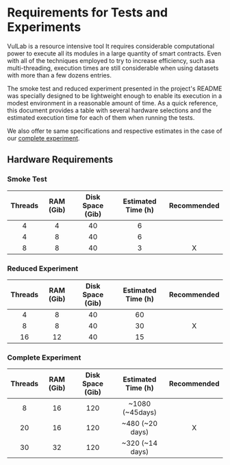 # Requirements for Tests and Experiments

VulLab is a resource intensive tool It requires considerable computational power to execute all its modules in a large quantity of smart contracts. Even with all of the techniques employed to try to increase efficiency, such asa multi-threading, execution times are still considerable when using datasets with more than a few dozens entries.

The smoke test and reduced experiment presented in the project's README was specially designed to be lightweight enough to enable its execution in a modest environment in a reasonable amount of time. As a quick reference, this document provides a table with several hardware selections and the estimated execution time for each of them when running the tests.

We also offer te same specifications and respective estimates in the case of our [complete experiment](/docs/Complete_Experiment.md).

## Hardware Requirements


### Smoke Test
| Threads  | RAM (Gib)  | Disk Space (Gib) | Estimated Time (h) | Recommended |
|:--------:|:----------:|:----------------:|:------------------:|:-----------:|
| 4        | 4          | 40               | 6                  |             |
| 4        | 8          | 40               | 6                  |             |
| 8        | 8          | 40               | 3                  | X           |

### Reduced Experiment
| Threads  | RAM (Gib)  | Disk Space (Gib) | Estimated Time (h) | Recommended |
|:--------:|:----------:|:----------------:|:------------------:|:-----------:|
| 4        | 8          | 40               | 60                 |             |
| 8        | 8          | 40               | 30                 | X           |
| 16       | 12         | 40               | 15                 |             |

### Complete Experiment
| Threads  | RAM (Gib)  | Disk Space (Gib) | Estimated Time (h) | Recommended |
|:--------:|:----------:|:----------------:|:------------------:|:-----------:|
| 8        | 16         | 120              | ~1080  (~45days)   |             |
| 20       | 16         | 120              | ~480 (~20 days)    | X           |
| 30       | 32         | 120              | ~320 (~14 days)    |             |